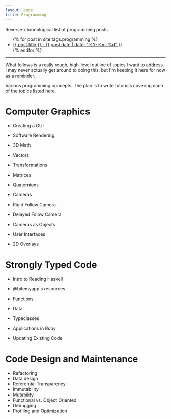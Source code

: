 ```yaml
---
layout: page
title: Programming
---
```


Reverse-chronological list of programming posts.

<ul>
{% for post in site.tags.programming %}
    <li><a href="{{ post.url }}">{{ post.title }} - {{ post.date | date: "%Y-%m-%d" }}</a></li>
{% endfor %}
</ul>

<hr/>

What follows is a really rough, high-level outline of topics I want to address.
I may never actually get around to doing this, but I'm keeping it here for now as a reminder.

Various programming concepts.
The plan is to write tutorials covering each of the topics listed here.

# Computer Graphics

- Creating a GUI

- Software Rendering

- 3D Math
 - Vectors
 - Transformations
 - Matrices
 - Quaternions

- Cameras
 - Rigid Follow Camera
 - Delayed Folow Camera
 - Cameras as Objects

- User Interfaces
 - 2D Overlays

# Strongly Typed Code

- Intro to Reading Haskell
 - @bitemyapp's resources
 - Functions
 - Data
 - Typeclasses

- Applications in Ruby
 - Updating Existing Code

# Code Design and Maintenance
- Refactoring
- Data design
- Referential Transparency
- Immutability
- Mutability
- Functional vs. Object Oriented
- Debugging
- Profiling and Optimization
